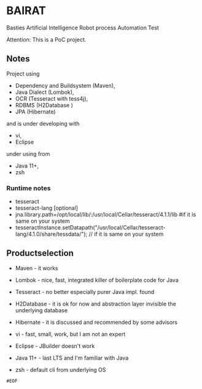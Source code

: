 # BAIRAT
Basties Artificial Intelligence Robot process Automation Test

Attention: This is a PoC project.

## Notes
Project using 

* Dependency and Buildsystem (Maven), 
* Java Dialect (Lombok), 
* OCR (Tesseract with tess4j), 
* RDBMS (H2Database )
* JPA (Hibernate)

and is under developing with 

* vi, 
* Eclipse

under using from

* Java 11+,
* zsh


### Runtime notes

* tesseract
* tesseract-lang [optional]
* jna.library.path=/opt/local/lib/:/usr/local/Cellar/tesseract/4.1.1/lib     #if it is same on your system
* tesseractInstance.setDatapath("/usr/local/Cellar/tesseract-lang/4.1.0/share/tessdata/");        // if it is same on your system



## Productselection
* Maven - it works
* Lombok - nice, fast, integrated killer of boilerplate code for Java
* Tesseract - no better especially purer Java impl. found
* H2Database - it is ok for now and abstraction layer invisible the underlying database
* Hibernate - it is discussed and recommended by some advisors

* vi - fast, small, work, but I am not an expert
* Eclipse - JBuilder doesn't work
* Java 11+ - last LTS and I'm familiar with Java
* zsh - default cli from underlying OS



``#EOF``
